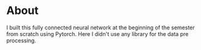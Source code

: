 # About
I built this fully connected neural network at the beginning of the semester from scratch using Pytorch. Here I didn't use any library for the data pre processing. 
